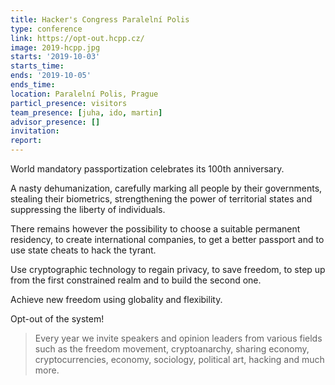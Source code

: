 ```yaml
---
title: Hacker's Congress Paralelní Polis
type: conference
link: https://opt-out.hcpp.cz/
image: 2019-hcpp.jpg
starts: '2019-10-03'
starts_time:
ends: '2019-10-05'
ends_time:
location: Paralelní Polis, Prague
particl_presence: visitors
team_presence: [juha, ido, martin]
advisor_presence: []
invitation:
report:
---
```


World mandatory passportization celebrates its 100th anniversary.

A nasty dehumanization, carefully marking all people by their governments, stealing their biometrics, strengthening the power of territorial states and suppressing the liberty of individuals.

There remains however the possibility to choose a suitable permanent residency, to create international companies, to get a better passport and to use state cheats to hack the tyrant.

Use cryptographic technology to regain privacy, to save freedom, to step up from the first constrained realm and to build the second one.

Achieve new freedom using globality and flexibility.

Opt-out of the system!

> Every year we invite speakers and opinion leaders from various fields such as the freedom movement, cryptoanarchy, sharing economy, cryptocurrencies, economy, sociology, political art, hacking and much more.